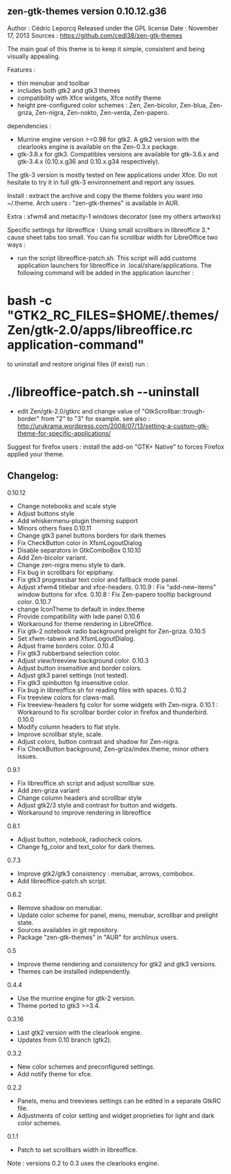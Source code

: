 zen-gtk-themes version 0.10.12.g36
----------------------------

Author : Cédric Leporcq
Released under the GPL license
Date : November 17, 2013
Sources : https://github.com/cedl38/zen-gtk-themes

The main goal of this theme is to keep it simple, consistent and being visually appealing.

Features :
 - thin menubar and toolbar
 - includes both gtk2 and gtk3 themes
 - compatibility with Xfce widgets, Xfce notify theme
 - height pre-configured color schemes : Zen, Zen-bicolor, Zen-blua, Zen-griza, Zen-nigra, Zen-nokto, Zen-verda, Zen-papero.

dependencies :
- Murrine engine version >=0.98 for gtk2. A gtk2 version with the clearlooks engine is available on the Zen-0.3.x package.
- gtk-3.8.x for gtk3. Compatibles versions are available for gtk-3.6.x and gtk-3.4.x (0.10.x.g36 and 0.10.x.g34 respectively).

The gtk-3 version is mostly tested on few applications under Xfce. Do not hesitate to try it in full gtk-3 environnement and report any issues.

Install : extract the archive and copy the theme folders you want into ~/.theme.
Arch users : "zen-gtk-themes" is available in AUR.

Extra : xfwm4 and metacity-1 windows decorator (see my others artworks)

Specific settings for libreoffice :
Using small scrollbars in libreoffice 3.* cause sheet tabs too small. You can fix scrollbar width for LibreOffice two ways :
- run the script libreoffice-patch.sh. This script will add customs application launchers for libreoffice in .local/share/applications. The following command will be added in the application launcher :
# bash -c "GTK2_RC_FILES=$HOME/.themes/Zen/gtk-2.0/apps/libreoffice.rc application-command"
to uninstall and restore original files (if exist) run :
# ./libreoffice-patch.sh --uninstall
- edit Zen/gtk-2.0/gtkrc and change value of "GtkScrollbar::trough-border" from "2" to "3" for example.
see also :
http://urukrama.wordpress.com/2008/07/13/setting-a-custom-gtk-theme-for-specific-applications/

Suggest for firefox users : install the add-on "GTK+ Native" to forces Firefox applied your theme.

Changelog:
----------

0.10.12
 - Change notebooks and scale style
 - Adjust buttons style
 - Add whiskermenu-plugin theming support
 - Minors others fixes
0.10.11
 - Change gtk3 panel buttons borders for dark themes
 - Fix CheckButton color in XfsmLogoutDialog
 - Disable separators in GtkComboBox
0.10.10
 - Add Zen-bicolor variant.
 - Change zen-nigra menu style to dark.
 - Fix bug in scrollbars for epiphany.
 - Fix gtk3 progressbar text color and fallback mode panel.
 - Adjust xfwm4 titlebar and xfce-headers.
0.10.9 : Fix "add-new-items" window buttons for xfce.
0.10.8 : Fix Zen-papero tooltip background color.
0.10.7
 - change IconTheme to default in index.theme
 - Provide compatibility with lxde panel
0.10.6
 - Workaround for theme rendering in LibreOffice.
 - Fix gtk-2 notebook radio background prelight for Zen-griza.
0.10.5
 - Set xfwm-tabwin and XfsmLogoutDialog.
 - Adjust frame borders color.
0.10.4
 - Fix gtk3 rubberband selection color.
 - Adjust view/treeview background color.
0.10.3
 - Adjust button insensitive and border colors.
 - Adjust gtk3 panel settings (not tested).
 - Fix gtk3 spinbutton fg insensitive color.
 - Fix bug in libreoffice.sh for reading files with spaces.
0.10.2
 - Fix treeview colors for claws-mail.
 - Fix treeview-headers fg color for some widgets with Zen-nigra.
0.10.1 : Workaround to fix scrollbar border color in firefox and thunderbird.
0.10.0
 - Modify column headers to flat style.
 - Improve scrollbar style, scale.
 - Adjust colors, button contrast and shadow for Zen-nigra.
 - Fix CheckButton background, Zen-griza/index.theme, minor others issues.

0.9.1
 - Fix libreoffice.sh script and adjust scrollbar size.
 - Add zen-griza variant
 - Change column headers and scrollbar style
 - Adjust gtk2/3 style and contrast for button and widgets.
 - Workaround to improve rendering in libreoffice

0.8.1
 - Adjust button, notebook, radiocheck colors.
 - Change fg_color and text_color for dark themes.

0.7.3
 - Improve gtk2/gtk3 consistency : menubar, arrows, combobox.
 - Add libreoffice-patch.sh script.

0.6.2
 - Remove shadow on menubar.
 - Update color scheme for panel, menu, menubar, scrollbar and prelight state.
 - Sources availables in git repository.
 - Package "zen-gtk-themes" in "AUR" for archlinux users.

0.5
 - Improve theme rendering and consistency for gtk2 and gtk3 versions.
 - Themes can be installed independently.

0.4.4
 - Use the murrine engine for gtk-2 version.
 - Theme ported to gtk3 >=3.4.

0.3.16
 - Last gtk2 version with the clearlook engine.
 - Updates from 0.10 branch (gtk2).

0.3.2
 - New color schemes and preconfigured settings.
 - Add notify theme for xfce.

0.2.2
 - Panels, menu and treeviews settings can be edited in a separate GtkRC file.
 - Adjustments of color setting and widget proprieties for light and dark color schemes.

0.1.1
 - Patch to set scrollbars width in libreoffice.

Note : versions 0.2 to 0.3 uses the clearlooks engine.
